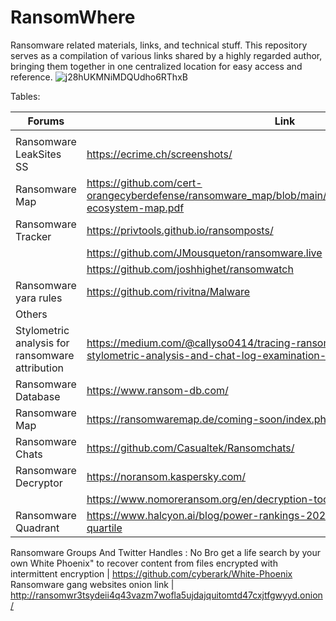 # RansomWhere
Ransomware related materials, links, and technical stuff.
This repository serves as a compilation of various links shared by a highly regarded author, bringing them together in one centralized location for easy access and reference.
![j28hUKMNiMDQUdho6RThxB](https://github.com/intelshare/RansomWhere/assets/139314161/5911b612-c8ac-40e0-abd2-49a4e355e5e6)


Tables:

|Forums|Link||
|---|---|---|
|   |   |   |
Ransomware LeakSites SS | https://ecrime.ch/screenshots/
Ransomware Map | https://github.com/cert-orangecyberdefense/ransomware_map/blob/main/OCD_WorldWatch_Ransomware-ecosystem-map.pdf
Ransomware Tracker| https://privtools.github.io/ransomposts/
                  | https://github.com/JMousqueton/ransomware.live
                  |  https://github.com/joshhighet/ransomwatch
Ransomware yara rules | https://github.com/rivitna/Malware
Others|
Stylometric analysis for ransomware attribution | https://medium.com/@callyso0414/tracing-ransomware-threat-actors-through-stylometric-analysis-and-chat-log-examination-23f0f84abba8
Ransomware Database | https://www.ransom-db.com/
Ransomware Map | https://ransomwaremap.de/coming-soon/index.php
Ransomware Chats | https://github.com/Casualtek/Ransomchats/
Ransomware Decryptor |  https://noransom.kaspersky.com/
                    | https://www.nomoreransom.org/en/decryption-tools.html
Ransomware Quadrant | https://www.halcyon.ai/blog/power-rankings-2022-ransomware-malicious-quartile
Ransomware Groups And Twitter Handles : No Bro get a life search by your own
White Phoenix" to recover content from files encrypted with intermittent encryption | https://github.com/cyberark/White-Phoenix
Ransomware gang websites onion link | http://ransomwr3tsydeii4q43vazm7wofla5ujdajquitomtd47cxjtfgwyyd.onion/
